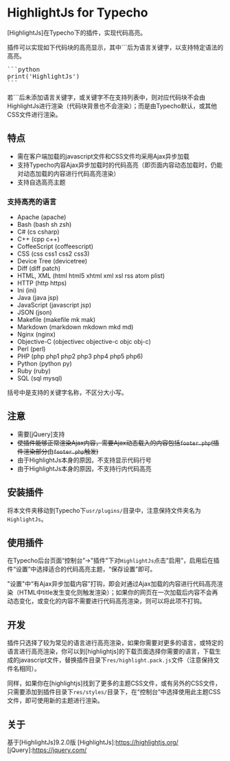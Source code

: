 # HighlightJs for Typecho
[HighlightJs]在Typecho下的插件，实现代码高亮。

插件可以实现如下代码块的高亮显示，其中\`\`\`后为语言关键字，以支持特定语法的高亮。

<pre>
```python
print('HighlightJs')
```
</pre>

若\`\`\`后未添加语言关键字，或关键字不在支持列表中，则对应代码块不会由HighlightJs进行渲染（代码块背景也不会渲染）；而是由Typecho默认，或其他CSS文件进行渲染。

## 特点
- 需在客户端加载的javascript文件和CSS文件均采用Ajax异步加载
- 支持Typecho内容Ajax异步加载时的代码高亮（即页面内容动态加载时，仍能对动态加载的内容进行代码高亮渲染）
- 支持自选高亮主题

### 支持高亮的语言
- Apache (apache)
- Bash (bash sh zsh)
- C# (cs csharp)
- C++ (cpp c++)
- CoffeeScript (coffeescript)
- CSS (css css1 css2 css3)
- Device Tree (devicetree)
- Diff (diff patch)
- HTML, XML (html html5 xhtml xml xsl rss atom plist)
- HTTP (http https)
- Ini (ini)
- Java (java jsp)
- JavaScript (javascript jsp)
- JSON (json)
- Makefile (makefile mk mak)
- Markdown (markdown mkdown mkd md)
- Nginx (nginx)
- Objective-C (objectivec objective-c objc obj-c)
- Perl (perl)
- PHP (php php1 php2 php3 php4 php5 php6)
- Python (python py)
- Ruby (ruby)
- SQL (sql mysql)

括号中是支持的关键字名称，不区分大小写。
## 注意
- 需要[jQuery]支持
- ~~使插件能够正常渲染Ajax内容，需要Ajax动态载入的内容包括`footer.php`(插件渲染部分由`footer.php`触发)~~
- 由于HighlightJs本身的原因，不支持显示代码行号
- 由于HighlightJs本身的原因，不支持行内代码高亮

## 安装插件
将本文件夹移动到Typecho下`usr/plugins/`目录中，注意保持文件夹名为`HighlightJs`。

## 使用插件
在Typecho后台页面“控制台”->"插件"下对`HighlightJs`点击”启用”，启用后在插件“设置”中选择适合的代码高亮主题，“保存设置”即可。

"设置"中“有Ajax异步加载内容”打钩，即会对通过Ajax加载的内容进行代码高亮渲染（HTML中title发生变化则触发渲染）；如果你的网页在一次加载后内容不会再动态变化，或变化的内容不需要进行代码高亮渲染，则可以将此项不打钩。

## 开发
插件只选择了较为常见的语言进行高亮渲染，如果你需要对更多的语言，或特定的语言进行高亮渲染，你可以到[highlightjs]的下载页面选择你需要的语言，下载生成的javascript文件，替换插件目录下`res/highlight.pack.js`文件（注意保持文件名相同）。

同样，如果你在[highlightjs]找到了更多的主题CSS文件，或有另外的CSS文件，只需要添加到插件目录下`res/styles/`目录下，在“控制台”中选择使用此主题CSS文件，即可使用新的主题进行渲染。

## 关于
基于[HighlightJs]9.2.0版
[HighlightJs]:https://highlightjs.org/
[jQuery]:https://jquery.com/
